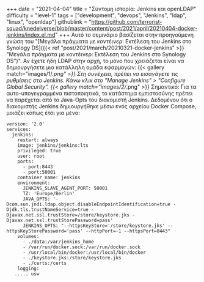+++
date = "2021-04-04"
title = "Σύντομη ιστορία: Jenkins και openLDAP"
difficulty = "level-1"
tags = ["development", "devops", "Jenkins", "ldap", "linux", "openldap"]
githublink = "https://github.com/terrorist-squad/knedelverse/blob/master/content/post/2021/april/20210404-docker-jenkins/index.el.md"
+++
Αυτό το σεμινάριο βασίζεται στην προηγούμενη γνώση του "[Μεγάλα πράγματα με κοντέινερ: Εκτέλεση του Jenkins στο Synology DS]({{< ref "post/2021/march/20210321-docker-jenkins" >}} "Μεγάλα πράγματα με κοντέινερ: Εκτέλεση του Jenkins στο Synology DS")". Αν έχετε ήδη LDAP στην αρχή, το μόνο που χρειάζεται είναι να δημιουργήσετε μια κατάλληλη ομάδα εφαρμογών:
{{< gallery match="images/1/*.png" >}}
Στη συνέχεια, πρέπει να εισαγάγετε τις ρυθμίσεις στο Jenkins. Κάνω κλικ στο "Manage Jenkins" > "Configure Global Security".
{{< gallery match="images/2/*.png" >}}
Σημαντικό: Για τα αυτο-υπογεγραμμένα πιστοποιητικά, το κατάστημα εμπιστοσύνης πρέπει να παρέχεται από το Java-Opts του διακομιστή Jenkins. Δεδομένου ότι ο διακομιστής Jenkins δημιουργήθηκε μέσω ενός αρχείου Docker Compose, μοιάζει κάπως έτσι για μένα:
```
version: '2.0'
services:
  jenkins:
    restart: always
    image: jenkins/jenkins:lts
    privileged: true
    user: root
    ports:
      - port:8443
      - port:50001
    container_name: jenkins
    environment:
      JENKINS_SLAVE_AGENT_PORT: 50001
      TZ: 'Europe/Berlin'
      JAVA_OPTS: '-Dcom.sun.jndi.ldap.object.disableEndpointIdentification=true -Djdk.tls.trustNameService=true -Djavax.net.ssl.trustStore=/store/keystore.jks -Djavax.net.ssl.trustStorePassword=pass'
      JENKINS_OPTS: "--httpsKeyStore='/store/keystore.jks' --httpsKeyStorePassword='pass' --httpPort=-1 --httpsPort=8443"
    volumes:
      - ./data:/var/jenkins_home
      - /var/run/docker.sock:/var/run/docker.sock
      - /usr/local/bin/docker:/usr/local/bin/docker
      - ./keystore.jks:/store/keystore.jks
      - ./certs:/certs
    logging:
   ..... usw

   ```
